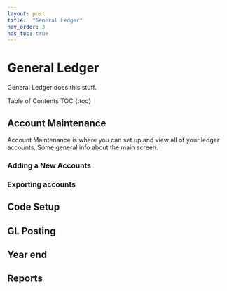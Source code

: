 ```yaml
---
layout: post
title:  "General Ledger"
nav_order: 3
has_toc: true
---
```



# General Ledger
General Ledger does this stuff.

Table of Contents
 TOC
{:toc}

## Account Maintenance
Account Maintenance is where you can set up and view all of your ledger accounts. Some general info about the main screen.

### Adding a New Accounts

### Exporting accounts


## Code Setup

## GL Posting

## Year end

## Reports
